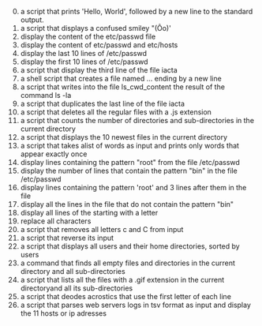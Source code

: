 0. a script that prints 'Hello, World', followed by a new line to the standard output.  
1. a script that displays a confused smiley "(Ôo)'  
2. display the content of the etc/passwd file  
3. display the content of etc/passwd and etc/hosts  
4. display the last 10 lines of /etc/passwd  
5. display the first 10 lines of /etc/passwd  
6. a script that display the third line of the file iacta  
7. a shell script that creates a file named ... ending by a new line  
8. a script that writes into the file ls_cwd_content the result of the command ls -la  
9. a script  that duplicates the last line of the file iacta  
10. a script that deletes all the regular files with a .js extension  
11. a script that counts the number of directories and sub-directories in the current directory  
12. a script that displays the 10 newest files in the current directory  
13. a script that takes alist of words as input and prints only words that appear exactly once  
14. display lines containing the pattern "root" from the file /etc/passwd  
15. display the number of lines that contain the pattern "bin" in the file /etc/passwd  
16. display lines containing the pattern 'root' and 3 lines after them in the file  
17. display all the lines in the file that do not contain the pattern "bin"  
18. display all lines of the starting with a letter  
19. replace all characters  
20. a script that removes all letters c and C from input  
21. a script that reverse its input  
22. a script that displays all users and their home directories, sorted by users  
23. a command that finds all empty files and directories in the current directory and all sub-directories  
24. a script that lists all the files with a .gif extension in the current directoryand all its sub-directories  
25. a script that deodes acrostics that use the first letter of each line  
26. a script that parses web servers logs in tsv format as input and display  the 11 hosts or ip adresses  


